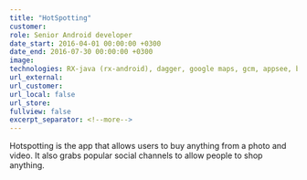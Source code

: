 ```yaml
---
title: "HotSpotting"
customer:
role: Senior Android developer
date_start: 2016-04-01 00:00:00 +0300
date_end: 2016-07-30 00:00:00 +0300
image: 
technologies: RX-java (rx-android), dagger, google maps, gcm, appsee, braintree, amazon sdk, babak, ormlite, junit, mockito, robolectric
url_external: 
url_customer:
url_local: false
url_store: 
fullview: false
excerpt_separator: <!--more-->
---
```

Hotspotting is the app that allows users to buy anything from a photo and video. It also grabs popular social channels to allow people to shop anything. 